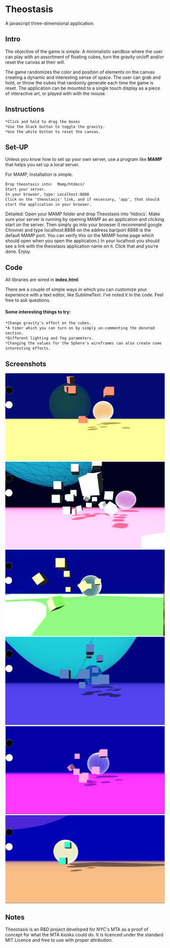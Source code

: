 # Theostasis
A javascript three-dimensional application.

## Intro

The objective of the game is simple. A minimalistic sandbox where the user can play with an assortment of floating cubes, turn the gravity on/off and/or reset the canvas at their will. 

The game randomizes the color and position of elements on the canvas creating a dynamic and interesting sense
of space. The user can grab and hold, or throw the cubes that randomly generate each time the game is reset. 
The application can be mounted to a single touch display as a piece of interactive art, or played with with the mouse. 

## Instructions

	*Click and hold to drag the boxes
	*Use the black button to toggle the gravity. 
	*Use the white button to reset the canvas.
 

## Set-UP

Unless you know how to set up your own server, use a program like **MAMP** that helps you set up a local server. 

For MAMP, Installation is simple. 

	Drop theostasis into:  Mamp/htdocs/ 
	Start your server. 
	In your browser, type: Localhost:8888
	Click on the 'theostasis' link, and if necessary, 'app', that should start the application in your browser. 
	
Detailed:
	Open your MAMP folder and drop Theostasis into 'htdocs'. 
	Make sure your server is running by opening MAMP as an application and clicking start on the server. Then 		simply go into your browser (I recommend google Chrome) and type localhost:8888 on the address bar(port 		8888 is the default MAMP port. You can verify this on the MAMP home page which should open when you 		open the application.) In your localhost you should see a link with the theostasis application name on it. 		Click that and you're done. Enjoy.

## Code 

All libraries are wired in 
**index.html** 

 There are a couple of simple ways in which you can customize your experience with a text editor, like SublimeText.
 I've noted it in the code. Feel free to ask questions.

#### Some interesting things to try: 
	*Change gravity's effect on the cubes. 
	*A timer which you can turn on by simply un-commenting the denoted section. 
	*Different lighting and fog parameters.
	*Changing the values for the Sphere's wireframes can also create some interesting effects.  


## Screenshots

<img src=https://github.com/lighterletter/Theostasis/blob/master/screenShots/Theostasis_ScreenShot_1.png >
<img src=https://github.com/lighterletter/Theostasis/blob/master/screenShots/Theostasis_ScreenShot_2.png >
<img src=https://github.com/lighterletter/Theostasis/blob/master/screenShots/Theostasis_ScreenShot_3.png >
<img src=https://github.com/lighterletter/Theostasis/blob/master/screenShots/Theostasis_ScreenShot_4.png >
<img src=https://github.com/lighterletter/Theostasis/blob/master/screenShots/Theostasis_ScreenShot_5.png >
<img src=https://github.com/lighterletter/Theostasis/blob/master/screenShots/Theostasis_ScreenShot_6.png >


## Notes

Theostasis is an R&D project developed for NYC's MTA as a proof of concept for what the MTA kiosks could do. It is 
licenced under the standard MIT Licence and free to use with proper attribution.





